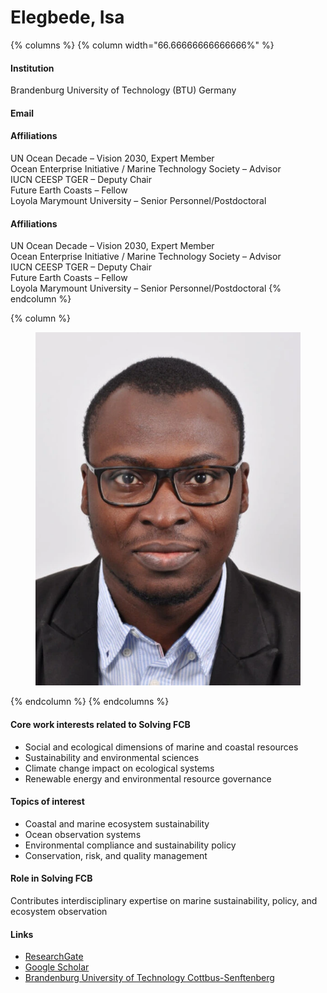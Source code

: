 # Elegbede, Isa

{% columns %}
{% column width="66.66666666666666%" %}
#### Institution

Brandenburg University of Technology (BTU) Germany

#### Email

#### Affiliations

UN Ocean Decade – Vision 2030, Expert Member
\
Ocean Enterprise Initiative / Marine Technology Society – Advisor
\
IUCN CEESP TGER – Deputy Chair
\
Future Earth Coasts – Fellow
\
Loyola Marymount University – Senior Personnel/Postdoctoral

#### Affiliations

UN Ocean Decade – Vision 2030, Expert Member
\
Ocean Enterprise Initiative / Marine Technology Society – Advisor
\
IUCN CEESP TGER – Deputy Chair
\
Future Earth Coasts – Fellow
\
Loyola Marymount University – Senior Personnel/Postdoctoral
{% endcolumn %}

{% column %}
<figure><img src="https://raw.githubusercontent.com/Solving-FCB/docs/refs/heads/main/.img/elegbede-i.webp" alt=""></figure>
{% endcolumn %}
{% endcolumns %}

#### Core work interests related to Solving FCB

* Social and ecological dimensions of marine and coastal resources
* Sustainability and environmental sciences
* Climate change impact on ecological systems
* Renewable energy and environmental resource governance

#### Topics of interest

* Coastal and marine ecosystem sustainability
* Ocean observation systems
* Environmental compliance and sustainability policy
* Conservation, risk, and quality management

#### Role in Solving FCB

Contributes interdisciplinary expertise on marine sustainability, policy, and ecosystem observation

#### Links

* [ResearchGate](https://www.researchgate.net/profile/Isa_Elegbede)
* [Google Scholar](https://scholar.google.com/citations?hl=en\&user=gfzsoWQAAAAJ)
* [Brandenburg University of Technology Cottbus-Senftenberg](https://www.b-tu.de/fg-umweltmanagement/team/dr-isa-elegbede)
